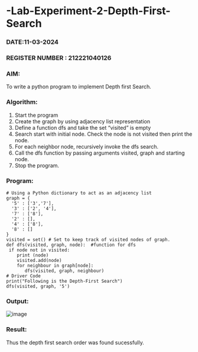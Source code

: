 # -Lab-Experiment-2-Depth-First-Search
### DATE:11-03-2024                                                                        
### REGISTER NUMBER : 212221040126
### AIM: 
To write a python program to implement Depth first Search. 
### Algorithm:
1. Start the program
2. Create the graph by using adjacency list representation
3. Define a function dfs and take the set “visited” is empty 
4. Search start with initial node. Check the node is not visited then print the node.
5. For each neighbor node, recursively invoke the dfs search.
6. Call the dfs function by passing arguments visited, graph and starting node.
7. Stop the program.
### Program:
```
# Using a Python dictionary to act as an adjacency list
graph = {
  '5' : ['3','7'],
  '3' : ['2', '4'],
  '7' : ['8'],
  '2' : [],
  '4' : ['8'],
  '8' : []
}
visited = set() # Set to keep track of visited nodes of graph.
def dfs(visited, graph, node):  #function for dfs 
 if node not in visited:
    print (node)
    visited.add(node)
    for neighbour in graph[node]:
       dfs(visited, graph, neighbour)
# Driver Code
print("Following is the Depth-First Search")
dfs(visited, graph, '5')

```








### Output:

![image](https://github.com/AfzaraThagsin/AI_Lab_2023-24/assets/127172501/d4c00ea2-37de-44aa-b120-9c8422e2161d)




### Result:
Thus the depth first search order was found sucessfully.
